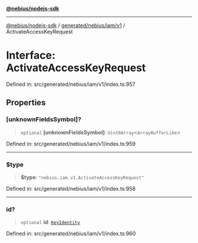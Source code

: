 [**@nebius/nodejs-sdk**](../../../../../README.md)

***

[@nebius/nodejs-sdk](../../../../../README.md) / [generated/nebius/iam/v1](../README.md) / ActivateAccessKeyRequest

# Interface: ActivateAccessKeyRequest

Defined in: src/generated/nebius/iam/v1/index.ts:957

## Properties

### \[unknownFieldsSymbol\]?

> `optional` **\[unknownFieldsSymbol\]**: `Uint8Array`\<`ArrayBufferLike`\>

Defined in: src/generated/nebius/iam/v1/index.ts:959

***

### $type

> **$type**: `"nebius.iam.v1.ActivateAccessKeyRequest"`

Defined in: src/generated/nebius/iam/v1/index.ts:958

***

### id?

> `optional` **id**: [`KeyIdentity`](KeyIdentity.md)

Defined in: src/generated/nebius/iam/v1/index.ts:960
